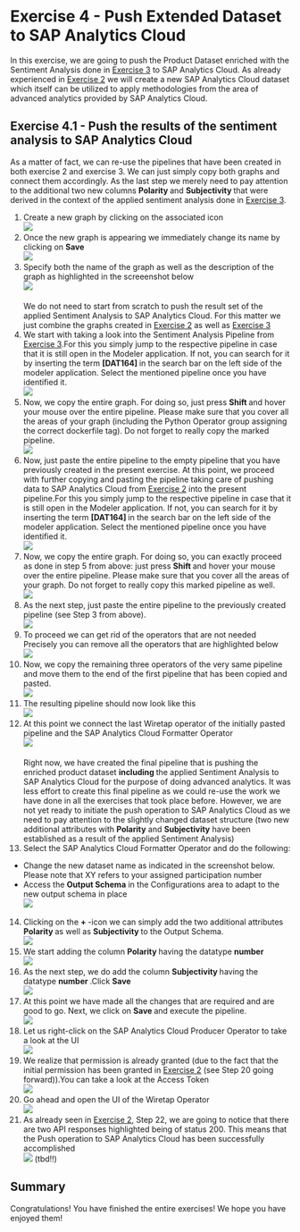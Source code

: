 # Exercise 4 - Push Extended Dataset to SAP Analytics Cloud

In this exercise, we are going to push the Product Dataset enriched with the Sentiment Analysis done in [Exercise 3](../ex3/README.md) to SAP Analytics Cloud. As already experienced in [Exercise 2](../ex2/README.md)  we will create a new SAP Analytics Cloud dataset which itself can be utilized to apply methodologies from the area of advanced analytics provided by SAP Analytics Cloud.

## Exercise 4.1 - Push the results of the sentiment analysis to SAP Analytics Cloud

As a matter of fact, we can re-use the pipelines that have been created in both exercise 2 and exercise 3. We can just simply copy both graphs and connect them accordingly. As the last step we merely need to pay attention to the additional two new columns <b> Polarity </b> and <b> Subjectivity </b> that were derived in the context of the applied sentiment analysis done in [Exercise 3](../ex3/README.md).

1. Create a new graph by clicking on the associated icon
<br>![](./images/Ex4_1.png)
2. Once the new graph is appearing we immediately change its name by clicking on <b> Save </b>
<br>![](./images/Ex4_2.png)
3. Specify both the name of the graph as well as the description of the graph as highlighted in the screeenshot below
<br>![](./images/Ex4_3.png)</br><br>
We do not need to start from scratch to push the result set of the applied Sentiment Analysis to SAP Analytics Cloud. For this matter we just combine the graphs created in [Exercise 2](../ex2/README.md) as well as [Exercise 3](../ex3/README.md)<br>
4. We start with taking a look into the Sentiment Analysis Pipeline from [Exercise 3](../ex3/README.md).For this you simply jump to the respective pipeline in case that it is still open in the Modeler application. If not, you can search for it by inserting the term <b> [DAT164] </b> in the search bar on the left side of the modeler application. Select the mentioned pipeline once you have identified it.
<br>![](./images/Ex4_4.png)
5. Now, we copy the entire graph. For doing so, just press <b> Shift </b> and hover your mouse over the entire pipeline. Please make sure that you cover all the areas of your graph (including the Python Operator group assigning the correct dockerfile tag). Do not forget to really copy the marked pipeline.
<br>![](./images/Ex4_5.png)
6. Now, just paste the entire pipeline to the empty pipeline that you have previously created in the present exercise. At this point, we proceed with further copying and pasting the pipeline taking care of pushing data to SAP Analytics Cloud from [Exercise 2](../ex2/README.md) into the present pipeline.For this you simply jump to the respective pipeline in case that it is still open in the Modeler application. If not, you can search for it by inserting the term <b> [DAT164] </b> in the search bar on the left side of the modeler application. Select the mentioned pipeline once you have identified it.
<br>![](./images/Ex4_6.png)
7. Now, we copy the entire graph. For doing so, you can exactly proceed as done in step 5 from above: just press <b> Shift </b> and hover your mouse over the entire pipeline. Please make sure that you cover all the areas of your graph. Do not forget to really copy this marked pipeline as well.
<br>![](./images/Ex4_7.png)
8. As the next step, just paste the entire pipeline to the previously created pipeline (see Step 3 from above).
<br>![](./images/Ex4_8.png)
9. To proceed we can get rid of the operators that are not needed Precisely you can remove all the operators that are highlighted below
<br>![](./images/Ex4_9.png)
10. Now, we copy the remaining three operators of the very same pipeline and move them to the end of the first pipeline that has been copied and pasted. 
<br>![](./images/Ex4_10.png)
11. The resulting pipeline should now look like this
<br>![](./images/Ex4_11.png)
12. At this point we connect the last Wiretap operator of the initially pasted pipeline and the SAP Analytics Cloud Formatter Operator
<br>![](./images/Ex4_12.png)</br><br>
Right now, we have created the final pipeline that is pushing the enriched product dataset <b> including </b> the applied Sentiment Analysis to SAP Analytics Cloud for the purpose of doing advanced analytics. It was less effort to create this final pipeline as we could re-use the work we have done in all the exercises that took place before. However, we are not yet ready to initiate the push operation to SAP Analytics Cloud as we need to pay attention to the slightly changed dataset structure (two new additional attributes with <b>Polarity</b> and <b>Subjectivity</b> have been established as a result of the applied Sentiment Analysis)</br>
13. Select the SAP Analytics Cloud Formatter Operator and do the following:<br>
- Change the new dataset name as indicated in the screenshot below. Please note that XY refers to your assigned participation number <br>
- Access the <b>Output Schema</b> in the Configurations area to adapt to the new output schema in place
<br>![](./images/Ex4_13.png)
14. Clicking on the <b> + </b>-icon we can simply add the two additional attributes <b> Polarity </b> as well as <b> Subjectivity </b> to the Output Schema. 
<br>![](./images/Ex4_14.png)
15. We start adding the column <b> Polarity </b> having the datatype <b> number </b> 
<br>![](./images/Ex4_15.png)
16. As the next step, we do add the column <b> Subjectivity </b> having the datatype <b> number </b>.Click <b> Save </b>
<br>![](./images/Ex4_16.png)
17. At this point we have made all the changes that are required and are good to go. Next, we click on <b> Save </b> and execute the pipeline.
<br>![](./images/Ex4_17.png)
18. Let us right-click on the SAP Analytics Cloud Producer Operator to take a look at the UI
<br>![](./images/Ex4_18.png)
19. We realize that permission is already granted (due to the fact that the initial permission has been granted in [Exercise 2](../ex2/README.md) (see Step 20 going forward)).You can take a look at the Access Token
<br>![](./images/Ex4_20.png)
20. Go ahead and open the UI of the Wiretap Operator
<br>![](./images/Ex4_21.png)
21. As already seen in [Exercise 2](../ex2/README.md), Step 22, we are going to notice that there are two API responses highlighted being of status 200. This means that the Push operation to SAP Analytics Cloud has been successfully accomplished
<br>![](./images/Ex4_22.png) (tbd!!)

## Summary
Congratulations! You have finished the entire exercises! We hope you have enjoyed them!
